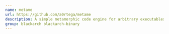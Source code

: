 ```yaml
---
name: metame
url: https://github.com/a0rtega/metame
description: A simple metamorphic code engine for arbitrary executables.
group: blackarch blackarch-binary
---
```

